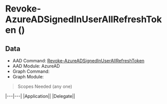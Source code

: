 # Revoke-AzureADSignedInUserAllRefreshToken ()

## Data

+ AAD Command: [Revoke-AzureADSignedInUserAllRefreshToken](https://docs.microsoft.com/en-us/powershell/module/AzureAD/Revoke-AzureADSignedInUserAllRefreshToken)
+ AAD Module: AzureAD
+ Graph Command: [](https://docs.microsoft.com/en-us/powershell/module//)
+ Graph Module: 

> Scopes Needed (any one)

|---|---|
|Application||
|Delegate||


